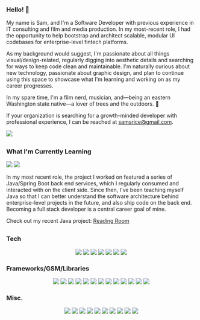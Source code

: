 ### Hello! 🎥

My name is Sam, and I'm a Software Developer with previous experience in IT consulting and film and media production. In my most-recent role, I had the opportunity to help bootstrap and architect scalable, modular UI codebases for enterprise-level fintech platforms.

As my background would suggest, I'm passionate about all things visual/design-related, regularly digging into aesthetic details and searching for ways to keep code clean and maintainable. I'm naturally curious about new technology, passionate about graphic design, and plan to continue using this space to showcase what I'm learning and working on as my career progresses.

In my spare time, I'm a film nerd, musician, and—being an eastern Washington state native—a lover of trees and the outdoors. 🌲

If your organization is searching for a growth-minded developer with professional experience, I can be reached at samsrice@gmail.com.

[<img src="https://img.shields.io/badge/LinkedIn-0077B5?style=for-the-badge&logo=linkedin&logoColor=white" />](https://www.linkedin.com/in/-sam-rice/)

##

### What I'm Currently Learning
<p align="left">
  <img src="https://img.shields.io/badge/Java-ED8B00?style=for-the-badge&logo=openjdk&logoColor=white" />
  <img src="https://img.shields.io/badge/Spring_Boot-6DB33F?style=for-the-badge&logo=spring&logoColor=white" />
</p>

In my most recent role, the project I worked on featured a series of Java/Spring Boot back end services, which I regularly consumed and interacted with on the client side. Since then, I've been teaching myself Java so that I can better understand the software architecture behind enterprise-level projects in the future, and also ship code on the back end. Becoming a full stack developer is a central career goal of mine.

Check out my recent Java project: [Reading Room](https://github.com/sam-rice/reading-room-api)

##

### Tech

<p align="center">
  <img src="https://img.shields.io/badge/TypeScript-007ACC?style=for-the-badge&logo=typescript&logoColor=white" />
  <img src="https://img.shields.io/badge/JavaScript-F7DF1E?style=for-the-badge&logo=javascript&logoColor=black" />
  <img src="https://img.shields.io/badge/Java-ED8B00?style=for-the-badge&logo=openjdk&logoColor=white" />
  <img src="https://img.shields.io/badge/Node.js-43853D?style=for-the-badge&logo=node.js&logoColor=white" />
  <img src="https://img.shields.io/badge/Sass-CC6699?style=for-the-badge&logo=sass&logoColor=white" />
  <img src="https://img.shields.io/badge/CSS3-1572B6?style=for-the-badge&logo=css3&logoColor=white" />
  <img src="https://img.shields.io/badge/HTML5-E34F26?style=for-the-badge&logo=html5&logoColor=white" />
</p>

### Frameworks/GSM/Libraries

<p align="center">
  <img src="https://img.shields.io/badge/React-20232A?style=for-the-badge&logo=react&logoColor=61DAFB" />
  <img src="https://img.shields.io/badge/Spring_Boot-6DB33F?style=for-the-badge&logo=spring&logoColor=white" />
  <img src="https://img.shields.io/badge/Next.js-000000?style=for-the-badge&logo=next.js&logoColor=white" />
  <img src="https://img.shields.io/badge/Redux-593D88?style=for-the-badge&logo=redux&logoColor=white" />
  <img src="https://img.shields.io/badge/Tailwind_CSS-38B2AC?style=for-the-badge&logo=tailwind-css&logoColor=white" />
  <img src="https://img.shields.io/badge/Material--UI-0081CB?style=for-the-badge&logo=material-ui&logoColor=white" />
  <img src="https://img.shields.io/badge/Express.js-404D59?style=for-the-badge&logo=express" />
  <img src="https://img.shields.io/badge/Knex.js-E34F26?style=for-the-badge" />
  <img src="https://img.shields.io/badge/PostgreSQL-316192?style=for-the-badge&logo=postgresql&logoColor=white" />
  <img src="https://img.shields.io/badge/-Apollo_GraphQL-311C87?style=for-the-badge&logo=apollo-graphql" />
  <img src="https://img.shields.io/badge/Cypress.io-6e3596?style=for-the-badge&logo=cypress" />
  <img src="https://img.shields.io/badge/mocha.js-323330?style=for-the-badge&logo=mocha&logoColor=Brown" />
  <img src="https://img.shields.io/badge/chai.js-323330?style=for-the-badge&logo=chai&logoColor=red" />
</p>

### Misc.

<p align="center">
  <img src="https://img.shields.io/badge/React_Router-20232A?style=for-the-badge&logo=react-router&logoColor=white" />
  <img src="https://img.shields.io/badge/Figma-CA4245?style=for-the-badge&logo=figma&logoColor=white" />
  <img src="https://img.shields.io/badge/Bitbucket-0747a6?style=for-the-badge&logo=bitbucket&logoColor=white" />
  <img src="https://img.shields.io/badge/GitHub-100000?style=for-the-badge&logo=github&logoColor=white" />
  <img src="https://img.shields.io/badge/Git-8b0000?style=for-the-badge&logo=git" />
  <img src="https://img.shields.io/badge/Webpack-075cdb?style=for-the-badge&logo=webpack" />
  <img src="https://img.shields.io/badge/npm-323330?style=for-the-badge&logo=npm" />
  <img src="https://img.shields.io/badge/eslint-3A33D1?style=for-the-badge&logo=eslint&logoColor=white" />
  <img src="https://img.shields.io/badge/prettier-1A2C34?style=for-the-badge&logo=prettier&logoColor=F7BA3E" />
  <img src="https://img.shields.io/badge/SonarLint-CB2029?style=for-the-badge&logo=sonarlint&logoColor=white" />
</p>
